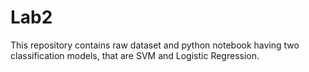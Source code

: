 # Lab2


This repository contains raw dataset and python notebook having two classification models, that are SVM and Logistic Regression.
